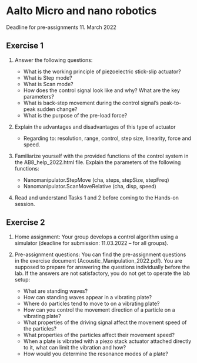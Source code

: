# Aalto Micro and nano robotics

Deadline for pre-assignments 11. March 2022

## Exercise 1
1. Answer the following questions:
    - What is the working principle of piezoelectric stick-slip actuator? 
    - What is Step mode?
    - What is Scan mode?
    - How does the control signal look like and why? What are the key parameters?
    - What is back-step movement during the control signal’s peak-to-peak sudden change?
    - What is the purpose of the pre-load force?

2. Explain the advantages and disadvantages of this type of actuator
    - Regarding to: resolution, range, control, step size, linearity, force and speed.

3. Familiarize yourself with the provided functions of the control system in the AB8_help_2022.html file. Explain the parameters of the following functions: 
    - Nanomanipulator.StepMove (cha, steps, stepSize, stepFreq)
    - Nanomanipulator.ScanMoveRelative (cha, disp, speed)

4. Read and understand Tasks 1 and 2 before coming to the Hands-on session.

## Exercise 2
1. Home assignment: Your group develops a control algorithm using a simulator (deadline for submission: 11.03.2022 – for all groups).

2. Pre-assignment questions: You can find the pre-assignment questions in the exercise document (Acoustic_Manipulation_2022.pdf). You are supposed to prepare for answering the questions individually before the lab. If the answers are not satisfactory, you do not get to operate the lab setup:
    - What are standing waves?
    - How can standing waves appear in a vibrating plate?
    - Where do particles tend to move to on a vibrating plate?
    - How can you control the movement direction of a particle on a vibrating plate?
    - What properties of the driving signal affect the movement speed of the particles?
    - What properties of the particles affect their movement speed?
    - When a plate is vibrated with a piezo stack actuator attached directly to it, what can limit the vibration and how?
    - How would you determine the resonance modes of a plate?